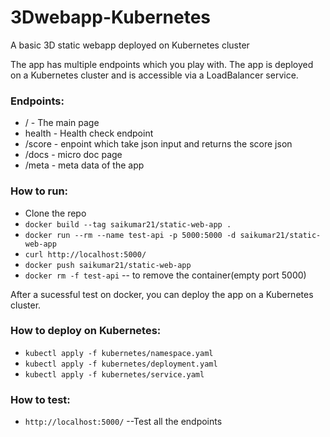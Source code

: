 # 3Dwebapp-Kubernetes
A basic 3D static webapp deployed on Kubernetes cluster

The app has multiple endpoints which you play with. The app is deployed on a Kubernetes cluster and is accessible via a LoadBalancer service.

### Endpoints:

* / - The main page
* health - Health check endpoint
* /score - enpoint which take json input and returns the score json
* /docs - micro doc page
* /meta - meta data of the app

### How to run:

* Clone the repo
* ```docker build --tag saikumar21/static-web-app .```
* ```docker run --rm --name test-api -p 5000:5000 -d saikumar21/static-web-app```
* ```curl http://localhost:5000/```
* ```docker push saikumar21/static-web-app```
* ```docker rm -f test-api``` -- to remove the container(empty port 5000)

After a sucessful test on docker, you can deploy the app on a Kubernetes cluster.

### How to deploy on Kubernetes:

* ```kubectl apply -f kubernetes/namespace.yaml```
* ```kubectl apply -f kubernetes/deployment.yaml```
* ```kubectl apply -f kubernetes/service.yaml```

### How to test:

* ```http://localhost:5000/```  --Test all the endpoints

